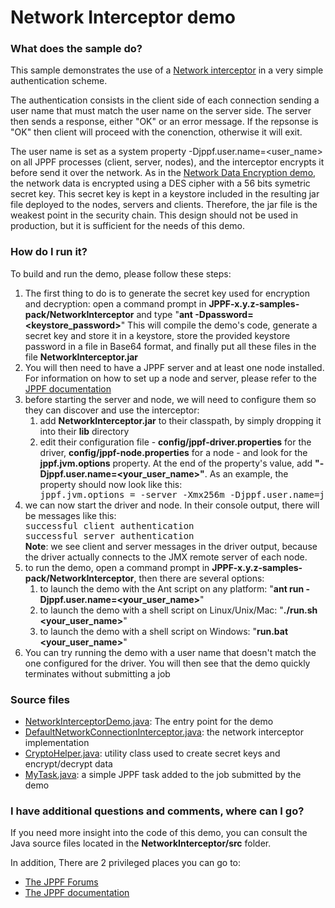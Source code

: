 # Network Interceptor demo

<h3>What does the sample do?</h3>
<p>This sample demonstrates the use of a <a href="https://www.jppf.org/doc/6.2/index.php?title=Network_interceptors">Network interceptor</a> in a very simple authentication scheme.
<p>The authentication consists in the client side of each connection sending a user name that must match the user name on the server side. The server then sends a response, either "OK" or an error message.
If the repsonse is "OK" then client will proceed with the conenction, otherwise it will exit.
<p>The user name is set as a system property -Djppf.user.name=&lt;user_name&gt; on all JPPF processes (client, server, nodes), and the interceptor encrypts it before send it over the network.
As in the <a href="../DataEncryption/Readme.html">Network Data Encryption demo</a>, the network data is encrypted using a DES cipher with a 56 bits symetric secret key.
This secret key is kept in a keystore included in the resulting jar file deployed to the nodes, servers and clients. Therefore, the jar file is the weakest point in the security chain.
This design should not be used in production, but it is sufficient for the needs of this demo.

<h3>How do I run it?</h3>
To build and run the demo, please follow these steps:
<ol class="samplesList">
  <li>The first thing to do is to generate the secret key used for encryption and decryption: open a command prompt in <b>JPPF-x.y.z-samples-pack/NetworkInterceptor</b> and type "<b>ant -Dpassword=&lt;keystore_password&gt;</b>"
    This will compile the demo's code, generate a secret key and store it in a keystore, store the provided keystore password in a file in Base64 format, and finally put all these files in the file <b>NetworkInterceptor.jar</b></li>
  <li>You will then need to have a JPPF server and at least one node installed. For information on how to set up a node and server, please refer to the <a href="https://www.jppf.org/doc/6.2/index.php?title=Introduction">JPPF documentation</a></li>
  <li>before starting the server and node, we will need to configure them so they can discover and use the interceptor:
    <ul class="samplesNestedList" style="list-style-type: hyphen">
      <li>add <b>NetworkInterceptor.jar</b> to their classpath, by simply dropping it into their <b>lib</b> directory</li>
      <li>edit their configuration file - <b>config/jppf-driver.properties</b> for the driver, <b>config/jppf-node.properties</b> for a node - and look for the <b>jppf.jvm.options</b> property.
        At the end of the property's value, add <b>"-Djppf.user.name=&lt;your_user_name&gt;"</b>. As an example, the property should now look like this:
<pre class="prettyprint lang-conf" style="margin: 0">
jppf.jvm.options = -server -Xmx256m -Djppf.user.name=jppf_user
</pre>
      </li>
    </ul>
  </li>
  <li>we can now start the driver and node. In their console output, there will be messages like this:
<pre class="prettyprint lang-text" style="margin: 0">
successful client authentication
successful server authentication
</pre>
    <b>Note</b>: we see client and server messages in the driver output, because the driver actually connects to the JMX remote server of each node.
  </li>
  <li>to run the demo, open a command prompt in <b>JPPF-x.y.z-samples-pack/NetworkInterceptor</b>, then there are several options:
    <ul class="samplesNestedList" style="list-style-type: hyphen">
      <li>to launch the demo with the Ant script on any platform: "<b>ant run -Djppf.user.name=&lt;your_user_name&gt;</b>"</li>
      <li>to launch the demo with a shell script on Linux/Unix/Mac: "<b>./run.sh &lt;your_user_name&gt;</b>"</li>
      <li>to launch the demo with a shell script on Windows: "<b>run.bat &lt;your_user_name&gt;</b>"</li>
    </ul>
  </li>
  <li>You can try running the demo with a user name that doesn't match the one configured for the driver. You will then see that the demo quickly terminates without submitting a job</li>
</ol>

<h3>Source files</h3>
<ul class="samplesList">
  <li><a href="src/org/jppf/example/interceptor/NetworkInterceptorDemo.java">NetworkInterceptorDemo.java</a>: The entry point for the demo</li>
  <li><a href="src/org/jppf/example/interceptor/DefaultNetworkConnectionInterceptor.java">DefaultNetworkConnectionInterceptor.java</a>: the network interceptor implementation</li>
  <li><a href="src/org/jppf/example/interceptor/CryptoHelper.java">CryptoHelper.java</a>: utility class used to create secret keys and encrypt/decrypt data</li>
  <li><a href="src/org/jppf/example/interceptor/MyTask.java">MyTask.java</a>: a simple JPPF task added to the job submitted by the demo</li>
</ul>

<h3>I have additional questions and comments, where can I go?</h3>
<p>If you need more insight into the code of this demo, you can consult the Java source files located in the <b>NetworkInterceptor/src</b> folder.
<p>In addition, There are 2 privileged places you can go to:
<ul>
  <li><a href="https://www.jppf.org/forums">The JPPF Forums</a></li>
  <li><a href="https://www.jppf.org/doc/6.2/">The JPPF documentation</a></li>
</ul>

